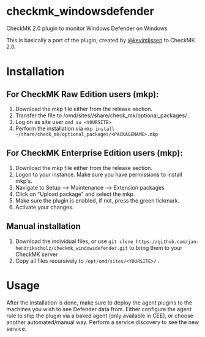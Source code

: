 # checkmk_windowsdefender
CheckMK 2.0 plugin to monitor Windows Defender on Windows

This is basically a port of the plugin, created by [@kevintijssen](https://github.com/kevintijssen/check_mk/tree/master/Windows/Defender) to CheckMK 2.0.

# Installation

## For CheckMK Raw Edition users (mkp):
  1. Download the mkp file either from the release section.
  2. Transfer the file to /omd/sites/<YOURSITE>/share/check_mk/optional_packages/ .
  3. Log on as site user `omd su <YOURSITE>` 
  4. Perform the installation via `mkp install ~/share/check_mk/optional_packages/<PACKAGENAME>.mkp`
  
## For CheckMK Enterprise Edition users (mkp):
  1. Download the mkp file either from the release section.
  2. Logon to your instance. Make sure you have permissions to install mkp's.
  3. Navigate to Setup --> Maintenance --> Extension packages
  4. Click on "Upload package" and select the mkp.
  5. Make sure the plugin is enabled, if not, press the green tickmark.
  6. Activate your changes.
  
## Manual installation
  1. Download the individual files, or use `git clone https://github.com/jan-hendrikscholz/checkmk_windowsdefender.git` to bring them to your CheckMK server
  2. Copy all files recursively to `/opt/omd/sites/<YOURSITE>/` . 
  
# Usage
After the installation is done, make sure to deploy the agent plugins to the machines you wish to see Defender data from. Either configure the agent rule to ship the plugin via a baked agent (only available in CEE), or choose another automated/manual way.
Perform a service discovery to see the new service.
